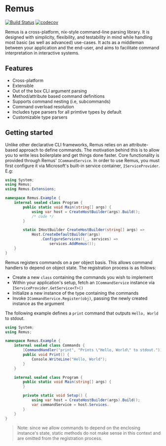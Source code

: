# Remus

[![Build Status](https://dev.azure.com/ibiljan/Remus/_apis/build/status/ivanbiljan.Remus?branchName=development)](https://dev.azure.com/ibiljan/Remus/_build/latest?definitionId=1&branchName=development) [![codecov](https://codecov.io/gh/ivanbiljan/Remus/branch/development/graph/badge.svg?token=ET6QQZLJ4E)](https://codecov.io/gh/ivanbiljan/Remus)

Remus is a cross-platform, nix-style command-line parsing library. It is designed with simplicity, flexibility, and testability in mind while handling most basic (as well as advanced) use-cases.  It acts as a middleman between your application and the end-user, and aims to facilitate command interpretation in interactive systems.

## Features
 * Cross-platform
 * Extensible
 * Out of the box CLI argument parsing
 * Method/attribute based command definitions
 * Supports command nesting (i.e, subcommands)
 * Command overload resolution
 * Includes type parsers for all primtive types by default
 * Customizable type parsers

## Getting started
Unlike other declarative CLI frameworks, Remus relies on an attribute-based approach to define commands. The motivation behind this is to allow you to write less boilerplate and get things done faster.
Core functionality is provided through Remus' `ICommandService`. In order to use Remus, you must first configure it via Microsoft's built-in service container, `IServiceProvider`. E.g:

```csharp
using System;
using Remus;
using Remus.Extensions;

namespace Remus.Example {
    internal sealed class Program {
        public static void Main(string[] args) {
            using var host = CreateHostBuilder(args).Build();
            /* code */
        }

        static IHostBuilder CreateHostBuilder(string[] args) =>
            Host.CreateDefaultBuilder(args)
                .ConfigureServices((_, services) =>
                    services.AddRemus());
    }
}
```

Remus registers commands on a per object basis. This allows command handlers to depend on object state. The registration process is as follows:
 * Create a new `class` containing the commands you wish to implement
 * Within your application's setup, fetch an `ICommandService` instance via `IServiceProvider.GetService<T>()`
 * Initialize a new instance of the type containing the commands
 * Invoke `ICommandService.Register(obj)`, passing the newly created instance as the argument

The following example defines a `print` command that outputs `Hello, World` to stdout.

```csharp
using System;
using Remus;

namespace Remus.Example {
    internal sealed class Commands {
        [CommandHandler("print", "Prints \"Hello, World\" to stdout.")]
        public void Print() {
            Console.WriteLine("Hello, World");
        }
    }

    internal sealed class Program {
        public static void Main(string[] args) {
        }

        private static void Setup() {
            using var host = CreateHostBuilder(args).Build();
            var commandService = host.Services.
        }
    }
}
```

> Note: since we allow commands to depend on the enclosing instance's state, static methods do not make sense in this context and are omitted from the registration process.